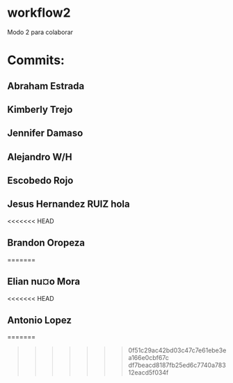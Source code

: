 # workflow2
Modo  2 para colaborar

# Commits:

## Abraham Estrada

## Kimberly Trejo

## Jennifer Damaso

## Alejandro W/H

## Escobedo Rojo

## Jesus Hernandez RUIZ hola

<<<<<<< HEAD
## Brandon Oropeza
=======
## Elian nu¤o Mora
<<<<<<< HEAD

## Antonio Lopez
=======
>>>>>>> 0f51c29ac42bd03c47c7e61ebe3ea166e0cbf67c
>>>>>>> df7beacd8187fb25ed6c7740a78312eacd5f034f
